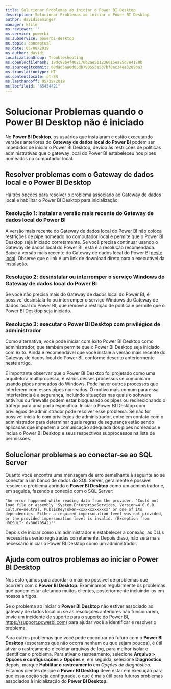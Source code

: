 ```yaml
---
title: Solucionar Problemas ao iniciar o Power BI Desktop
description: Solucionar Problemas ao iniciar o Power BI Desktop
author: davidiseminger
manager: kfile
ms.reviewer: ''
ms.service: powerbi
ms.subservice: powerbi-desktop
ms.topic: conceptual
ms.date: 05/08/2019
ms.author: davidi
LocalizationGroup: Troubleshooting
ms.openlocfilehash: 19dc98b4f402176b2ae511236015ea25d7e4178b
ms.sourcegitcommit: 60dad5aa0d85db790553e537bf8ac34ee3289ba3
ms.translationtype: HT
ms.contentlocale: pt-BR
ms.lasthandoff: 05/29/2019
ms.locfileid: "65454421"
---
```

# <a name="resolve-issues-when-power-bi-desktop-will-not-launch"></a>Solucionar Problemas quando o Power BI Desktop não é iniciado
No **Power BI Desktop**, os usuários que instalaram e estão executando versões anteriores do **Gateway de dados local do Power BI** podem ser impedidos de iniciar o Power BI Desktop, devido às restrições de políticas administrativas que o gateway local do Power BI estabeleceu nos pipes nomeados no computador local. 

## <a name="resolve-issues-with-the-on-premises-data-gateway-and-power-bi-desktop"></a>Resolver problemas com o Gateway de dados local e o Power BI Desktop
Há três opções para resolver o problema associado ao Gateway de dados local e habilitar o Power BI Desktop para inicialização:

### <a name="resolution-1-install-the-latest-version-of-power-bi-on-premises-data-gateway"></a>Resolução 1: instalar a versão mais recente do Gateway de dados local do Power BI
A versão mais recente do Gateway de dados local do Power BI não coloca restrições de pipe nomeado no computador local e permite que o Power BI Desktop seja iniciado corretamente. Se você precisa continuar usando o Gateway de dados local do Power BI, esta é a resolução recomendada. Baixe a versão mais recente do Gateway de dados local do Power BI [neste local](https://go.microsoft.com/fwlink/?LinkId=698863). Observe que o link é um link de download direto para o executável da instalação.

### <a name="resolution-2-uninstall-or-stop-the-power-bi-on-premises-data-gateway-windows-service"></a>Resolução 2: desinstalar ou interromper o serviço Windows do Gateway de dados local do Power BI
Se você não precisa mais do Gateway de dados local do Power BI, é possível desinstalá-lo ou interromper o serviço Windows do Gateway de dados local do Power BI, que remove a restrição de política e permite que o Power BI Desktop seja iniciado.

### <a name="resolution-3-run-power-bi-desktop-with-administrator-privilege"></a>Resolução 3: executar o Power BI Desktop com privilégios de administrador
Como alternativa, você pode iniciar com êxito Power BI Desktop como administrador, que também permite que o Power BI Desktop seja iniciado com êxito. Ainda é recomendável que você instale a versão mais recente do Gateway de dados local do Power BI, conforme descrito anteriormente neste artigo.

É importante observar que o Power BI Desktop foi projetado como uma arquitetura multiprocesso, e vários desses processos se comunicam usando pipes nomeados do Windows. Pode haver outros processos que interferem com esses pipes nomeados. O motivo mais comum para essa interferência é a segurança, incluindo situações nas quais o software antivírus ou firewalls podem estar bloqueando os pipes ou redirecionando o tráfego para uma porta específica. Iniciar o Power BI Desktop com privilégios de administrador pode resolver esse problema. Se não for possível iniciá-lo com privilégios de administrador, entre em contato com o administrador para determinar quais regras de segurança estão sendo aplicadas que impedem a comunicação adequada dos pipes nomeados e inclua o Power BI Desktop e seus respectivos subprocessos na lista de permissões.

## <a name="resolve-issues-when-connecting-to-sql-server"></a>Solucionar problemas ao conectar-se ao SQL Server
Quanto você encontra uma mensagem de erro semelhante à seguinte ao se conectar a um banco de dados do SQL Server, geralmente é possível resolver o problema abrindo o **Power BI Desktop** como um administrador e, em seguida, fazendo a conexão com o SQL Server:

    "An error happened while reading data from the provider: 'Could not load file or assembly 'System.EnterpriseServices, Version=4.0.0.0, Culture=neutral, PublicKeyToken=xxxxxxxxxxxxx' or one of its dependencies. Either a required impersonation level was not provided, or the provided impersonation level is invalid. (Exception from HRESULT: 0x80070542)'"

Depois de iniciar como um administrador e estabelecer a conexão, as DLLs necessárias serão registradas corretamente. Depois disso, não será mais necessário iniciar o Power BI Desktop como um administrador.

## <a name="help-with-other-issues-when-launching-power-bi-desktop"></a>Ajuda com outros problemas ao iniciar o Power BI Desktop
Nos esforçamos para abordar o máximo possível de problemas que ocorrem com o **Power BI Desktop**. Examinamos regularmente os problemas que podem estar afetando muitos clientes, posteriormente incluindo-os em nossos artigos.

Se o problema ao iniciar o **Power BI Desktop** não estiver associado ao gateway de dados local ou se as resoluções anteriores não funcionarem, envie um incidente de suporte para o [suporte do Power BI](https://support.powerbi.com), https://support.powerbi.com) para ajudar você a identificar e resolver o problema.

Para outros problemas que você pode encontrar no futuro com o **Power BI Desktop** (esperamos que não ocorra nenhum ou que sejam poucos), é útil ativar o rastreamento e coletar arquivos de log, para melhor isolar e identificar o problema. Para ativar o rastreamento, selecione **Arquivo > Opções e configurações > Opções** e, em seguida, selecione **Diagnóstico**, depois, marque **Habilitar o rastreamento** em *Opções de diagnóstico*. Estamos cientes de que o **Power BI Desktop** deve estar em execução para que essa opção seja configurada, o que é mais útil para futuros problemas associados à inicialização do **Power BI Desktop**.

